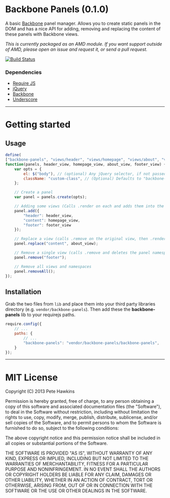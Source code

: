 # Backbone Panels (0.1.0)

A basic [Backbone](http://backbonejs.org) panel manager. Allows you to create static panels in the DOM and has a nice API for adding, removing and replacing the content of these panels with Backbone views.

*This is currently packaged as an AMD module. If you want support outside of AMD, please open an issue and request it, or send a pull request.*

[![Build Status](https://travis-ci.org/phawk/Backbone-Panels.png?branch=master)](https://travis-ci.org/phawk/Backbone-Panels)

### Dependencies

* [Require JS](http://requirejs.org/)
* [jQuery](http://jquery.com/)
* [Backbone](http://documentcloud.github.com/backbone/)
* [Underscore](http://documentcloud.github.com/underscore/)

* * *

# Getting started

## Usage

```js
define(
["backbone-panels", "views/header", "views/homepage", "views/about", "views/footer"],
function(panels, header_view, homepage_view, about_view, footer_view) {
    var opts = {
        el: $("body"), // (optional) Any jQuery selector, if not passed it, it will use an in memory `<dib>`.
        className: "custom-class", // (Optional) Defaults to "backbone-panel".
    };

    // Create a panel
    var panel = panels.create(opts);

    // Adding some views (Calls .render on each and adds them into the DOM in the order provided)
    panel.add({
        "header": header_view,
        "content": homepage_view,
        "footer": footer_view
    });

    // Replace a view (calls .remove on the original view, then .render on the new view and adds it into the DOM)
    panel.replace("content", about_view);

    // Remove a single view (calls .remove and deletes the panel namespace)
    panel.remove("footer");

    // Remove all views and namespaces
    panel.removeAll();
});
```

## Installation

Grab the two files from `lib` and place them into your third party libraries directory (e.g. `vendor/backbone-panels`). Then add these the **backbone-panels** lib to your requirejs paths.

```js
require.config({
    // ...
    paths: {
        // ...
        "backbone-panels": "vendor/backbone-panels/backbone-panels",
    }
});
```

* * *

# MIT License

Copyright (C) 2013 Pete Hawkins

Permission is hereby granted, free of charge, to any person obtaining a copy of this software and associated documentation files (the "Software"), to deal in the Software without restriction, including without limitation the rights to use, copy, modify, merge, publish, distribute, sublicense, and/or sell copies of the Software, and to permit persons to whom the Software is furnished to do so, subject to the following conditions:

The above copyright notice and this permission notice shall be included in all copies or substantial portions of the Software.

THE SOFTWARE IS PROVIDED "AS IS", WITHOUT WARRANTY OF ANY KIND, EXPRESS OR IMPLIED, INCLUDING BUT NOT LIMITED TO THE WARRANTIES OF MERCHANTABILITY, FITNESS FOR A PARTICULAR PURPOSE AND NONINFRINGEMENT. IN NO EVENT SHALL THE AUTHORS OR COPYRIGHT HOLDERS BE LIABLE FOR ANY CLAIM, DAMAGES OR OTHER LIABILITY, WHETHER IN AN ACTION OF CONTRACT, TORT OR OTHERWISE, ARISING FROM, OUT OF OR IN CONNECTION WITH THE SOFTWARE OR THE USE OR OTHER DEALINGS IN THE SOFTWARE.
